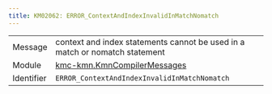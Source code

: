 ```yaml
---
title: KM02062: ERROR_ContextAndIndexInvalidInMatchNomatch
---
```


|            |           |
|------------|---------- |
| Message    | context and index statements cannot be used in a match or nomatch statement |
| Module     | [kmc-kmn.KmnCompilerMessages](kmc-kmn.kmncompilermessages) |
| Identifier | `ERROR_ContextAndIndexInvalidInMatchNomatch` |


